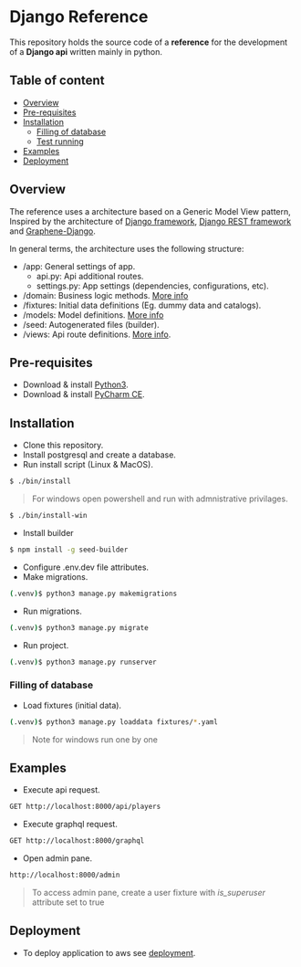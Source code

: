 # Django Reference

This repository holds the source code of a **reference** for the development of a **Django api** written mainly in python.

## Table of content

-   [Overview](#overview)
-   [Pre-requisites](#pre-requisites)
-   [Installation](#installation)
    -   [Filling of database](#filling-of-database)
    -   [Test running](#test-running)
-   [Examples](#examples)
-   [Deployment](#deployment)
    
## Overview

The reference uses a architecture based on a Generic Model View pattern, Inspired by the architecture of [Django framework](https://www.djangoproject.com), [Django REST framework](https://www.django-rest-framework.org) and [Graphene-Django](https://docs.graphene-python.org/projects/django/en/latest/).

In general terms, the architecture uses the following structure:

-   /app: General settings of app.
    -   api.py: Api additional routes.
    -   settings.py: App settings (dependencies, configurations, etc).
-   /domain: Business logic methods. [More info](./domain/_guides.md)
-   /fixtures: Initial data definitions (Eg. dummy data and catalogs).
-   /models: Model definitions. [More info](./models/_guides.md)
-   /seed: Autogenerated files (builder).
-   /views: Api route definitions. [More info](./views/_guides.md).

## Pre-requisites

-   Download & install [Python3](https://www.python.org/downloads/).
-   Download & install [PyCharm CE](https://www.jetbrains.com/pycharm/download/).

## Installation

-   Clone this repository.
-   Install postgresql and create a database.
-   Run install script (Linux & MacOS).
```bash
$ ./bin/install
```
>   For windows open powershell and run with admnistrative privilages.
```bash
$ ./bin/install-win
```

-  Install builder
```bash
$ npm install -g seed-builder
```

-   Configure .env.dev file attributes.
-   Make migrations.
```bash
(.venv)$ python3 manage.py makemigrations
```

-   Run migrations.
```bash
(.venv)$ python3 manage.py migrate
```

-   Run project.
```bash
(.venv)$ python3 manage.py runserver
```

### Filling of database 

-   Load fixtures (initial data).
```bash
(.venv)$ python3 manage.py loaddata fixtures/*.yaml
```
>  Note for windows run one by one

## Examples

-   Execute api request.
```bash
GET http://localhost:8000/api/players
```

-   Execute graphql request.
```bash
GET http://localhost:8000/graphql
```

-   Open admin pane.
```bash
http://localhost:8000/admin
```
>   To access admin pane, create a user fixture with *is_superuser* attribute set to true 


## Deployment

-   To deploy application to aws see [deployment](./bin/deployment.md).